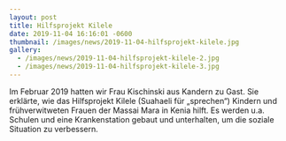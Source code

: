 ```yaml
---
layout: post
title: Hilfsprojekt Kilele
date: 2019-11-04 16:16:01 -0600
thumbnail: /images/news/2019-11-04-hilfsprojekt-kilele.jpg
gallery:
  - /images/news/2019-11-04-hilfsprojekt-kilele-2.jpg
  - /images/news/2019-11-04-hilfsprojekt-kilele-3.jpg
---
```


Im Februar 2019 hatten wir Frau Kischinski  aus Kandern zu Gast. Sie erklärte, wie das Hilfsprojekt Kilele (Suahaeli für „sprechen“) Kindern  und frühverwitweten Frauen der Massai Mara in Kenia  hilft. Es werden u.a. Schulen und eine Krankenstation gebaut und unterhalten, um die soziale Situation zu verbessern.